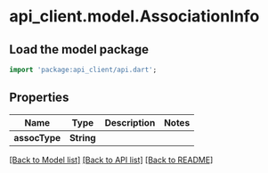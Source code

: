 # api_client.model.AssociationInfo

## Load the model package
```dart
import 'package:api_client/api.dart';
```

## Properties
Name | Type | Description | Notes
------------ | ------------- | ------------- | -------------
**assocType** | **String** |  | 

[[Back to Model list]](../README.md#documentation-for-models) [[Back to API list]](../README.md#documentation-for-api-endpoints) [[Back to README]](../README.md)


